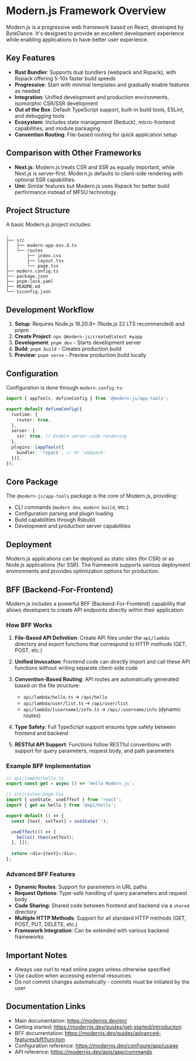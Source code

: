 # Modern.js Framework Overview

Modern.js is a progressive web framework based on React, developed by ByteDance. It's designed to provide an excellent development experience while enabling applications to have better user experience.

## Key Features

- **Rust Bundler**: Supports dual bundlers (webpack and Rspack), with Rspack offering 5-10x faster build speeds
- **Progressive**: Start with minimal templates and gradually enable features as needed
- **Integration**: Unified development and production environments, isomorphic CSR/SSR development
- **Out of the Box**: Default TypeScript support, built-in build tools, ESLint, and debugging tools
- **Ecosystem**: Includes state management (Reduck), micro-frontend capabilities, and module packaging
- **Convention Routing**: File-based routing for quick application setup

## Comparison with Other Frameworks

- **Next.js**: Modern.js treats CSR and SSR as equally important, while Next.js is server-first. Modern.js defaults to client-side rendering with optional SSR capabilities.
- **Umi**: Similar features but Modern.js uses Rspack for better build performance instead of MFSU technology.

## Project Structure

A basic Modern.js project includes:
```
.
├── src
│   ├── modern-app-env.d.ts
│   └── routes
│       ├── index.css
│       ├── layout.tsx
│       └── page.tsx
├── modern.config.ts
├── package.json
├── pnpm-lock.yaml
├── README.md
└── tsconfig.json
```

## Development Workflow

1. **Setup**: Requires Node.js 18.20.8+ (Node.js 22 LTS recommended) and pnpm
2. **Create Project**: `npx @modern-js/create@latest myapp`
3. **Development**: `pnpm dev` - Starts development server
4. **Build**: `pnpm build` - Creates production build
5. **Preview**: `pnpm serve` - Preview production build locally

## Configuration

Configuration is done through `modern.config.ts`:

```typescript
import { appTools, defineConfig } from '@modern-js/app-tools';

export default defineConfig({
  runtime: {
    router: true,
  },
  server: {
    ssr: true, // Enable server-side rendering
  },
  plugins: [appTools({
    bundler: 'rspack', // Or 'webpack'
  })],
});
```

## Core Package

The `@modern-js/app-tools` package is the core of Modern.js, providing:
- CLI commands (`modern dev`, `modern build`, etc.)
- Configuration parsing and plugin loading
- Build capabilities through Rsbuild
- Development and production server capabilities

## Deployment

Modern.js applications can be deployed as static sites (for CSR) or as Node.js applications (for SSR). The framework supports various deployment environments and provides optimization options for production.

## BFF (Backend-For-Frontend)

Modern.js includes a powerful BFF (Backend-For-Frontend) capability that allows developers to create API endpoints directly within their application:

### How BFF Works

1. **File-Based API Definition**: Create API files under the `api/lambda` directory and export functions that correspond to HTTP methods (GET, POST, etc.)

2. **Unified Invocation**: Frontend code can directly import and call these API functions without writing separate client-side code

3. **Convention-Based Routing**: API routes are automatically generated based on the file structure:
   - `api/lambda/hello.ts` → `/api/hello`
   - `api/lambda/user/list.ts` → `/api/user/list`
   - `api/lambda/[username]/info.ts` → `/api/:username/info` (dynamic routes)

4. **Type Safety**: Full TypeScript support ensures type safety between frontend and backend

5. **RESTful API Support**: Functions follow RESTful conventions with support for query parameters, request body, and path parameters

### Example BFF Implementation

```typescript
// api/lambda/hello.ts
export const get = async () => 'Hello Modern.js';

// src/routes/page.tsx
import { useState, useEffect } from 'react';
import { get as hello } from '@api/hello';

export default () => {
  const [text, setText] = useState('');

  useEffect(() => {
    hello().then(setText);
  }, []);
  
  return <div>{text}</div>;
};
```

### Advanced BFF Features

- **Dynamic Routes**: Support for parameters in URL paths
- **Request Options**: Type-safe handling of query parameters and request body
- **Code Sharing**: Shared code between frontend and backend via a `shared` directory
- **Multiple HTTP Methods**: Support for all standard HTTP methods (GET, POST, PUT, DELETE, etc.)
- **Framework Integration**: Can be extended with various backend frameworks

## Important Notes

- Always use curl to read online pages unless otherwise specified
- Use caution when accessing external resources
- Do not commit changes automatically - commits must be initiated by the user

## Documentation Links

- Main documentation: https://modernjs.dev/en/
- Getting started: https://modernjs.dev/guides/get-started/introduction
- BFF documentation: https://modernjs.dev/guides/advanced-features/bff/function
- Configuration reference: https://modernjs.dev/configure/app/usage
- API reference: https://modernjs.dev/apis/app/commands
